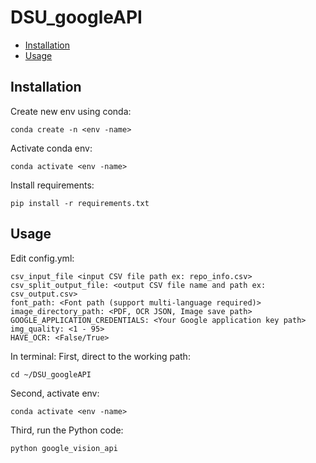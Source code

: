 # DSU_googleAPI
 <!-- ### In order to have google vision api key
#### Watch this tutorial (1:04 - 4:50) https://www.youtube.com/watch?v=wfyDiLMGqDM&list=PL3JVwFmb_BnSLFyVThMfEavAEZYHBpWEd&index=2
#### After this tutorial, you should have a JSON API key, which you need to place in your workspace path
#### In ~/DSU_googleAPI/config.yml edit ‘GOOGLE_APPLICATION_CREDENTIALS’ replace '<Your API KEY>' to your API key path
 -->

<!-- BEGIN-MARKDOWN-TOC -->
* [Installation](#installation)
* [Usage](#usage)
<!-- END-MARKDOWN-TOC -->

## Installation

Create new env using conda:
```
conda create -n <env -name>
```

Activate conda env:
```
conda activate <env -name>
```

Install requirements:

```
pip install -r requirements.txt
```

## Usage
Edit config.yml:
```
csv_input_file <input CSV file path ex: repo_info.csv>
csv_split_output_file: <output CSV file name and path ex: csv_output.csv>
font_path: <Font path (support multi-language required)>
image_directory_path: <PDF, OCR JSON, Image save path>
GOOGLE_APPLICATION_CREDENTIALS: <Your Google application key path>
img_quality: <1 - 95>
HAVE_OCR: <False/True>
```

In terminal:
First, direct to the working path:
```
cd ~/DSU_googleAPI
```
Second, activate env:
```
conda activate <env -name>
```
Third, run the Python code:
```
python google_vision_api
```


